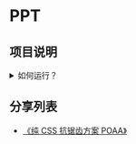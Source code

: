 # PPT

## 项目说明

<details>
  <summary>如何运行？</summary>
  <ul>
    <li>1. 首先确保你的电脑装了 NodeJS
    <li>2. npm install -g http-server
    <li>3. npm start
    <li>4. 访问 http://localhost:9999/index.html 就能看到结果了
  </ul>
</details>

## 分享列表

- [《纯 CSS 抗锯齿方案 POAA》](./ppt/poaa)